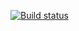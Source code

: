 [![Build status](https://ci.appveyor.com/api/projects/status/d5ps966hq1wdbu5y?svg=true)](https://ci.appveyor.com/project/KaterinaVoroshilova/bddtask1pageobject)
